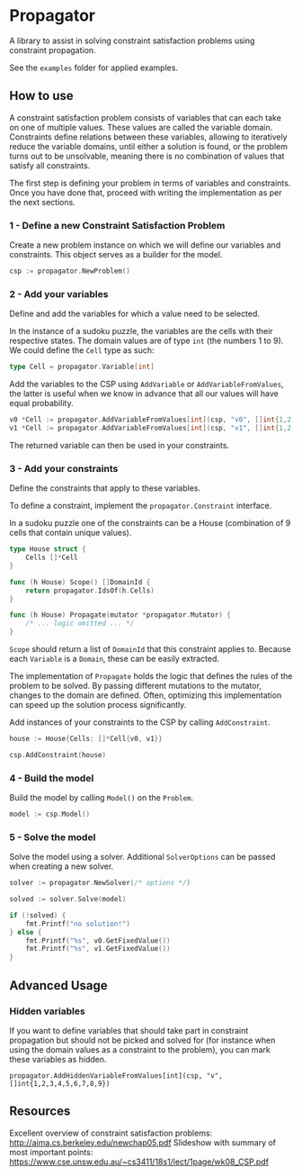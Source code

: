 # Propagator

A library to assist in solving constraint satisfaction problems using constraint propagation.

See the `examples` folder for applied examples.

## How to use

A constraint satisfaction problem consists of variables that can each take on one of multiple values.
These values are called the variable domain.
Constraints define relations between these variables, allowing to iteratively reduce the variable domains, until either a solution is found, or the problem turns out to be unsolvable, meaning there is no combination of values that satisfy all constraints.

The first step is defining your problem in terms of variables and constraints. Once you have done that, proceed with writing the implementation as per the next sections.

### 1 - Define a new Constraint Satisfaction Problem

Create a new problem instance on which we will define our variables and constraints. This object serves as a builder for the model.

```go
csp := propagator.NewProblem()
```

### 2 - Add your variables

Define and add the variables for which a value need to be selected.

In the instance of a sudoku puzzle, the variables are the cells with their respective states. The domain values are of type `int` (the numbers 1 to 9).
We could define the `Cell` type as such:
```go
type Cell = propagator.Variable[int]
```

Add the variables to the CSP using `AddVariable` or `AddVariableFromValues`, the latter is useful when we know in advance that all our values will have equal probability.
```go
v0 *Cell := propagator.AddVariableFromValues[int](csp, "v0", []int{1,2,3,4,5,6,7,8,9})
v1 *Cell := propagator.AddVariableFromValues[int](csp, "v1", []int{1,2,3,4,5,6,7,8,9})
```

The returned variable can then be used in your constraints.

### 3 - Add your constraints

Define the constraints that apply to these variables.

To define a constraint, implement the `propagator.Constraint` interface.

In a sudoku puzzle one of the constraints can be a House (combination of 9 cells that contain unique values).
```go
type House struct {
	Cells []*Cell
}

func (h House) Scope() []DomainId {
	return propagator.IdsOf(h.Cells)
}

func (h House) Propagate(mutator *propagator.Mutator) {
	/* ... logic omitted ... */
}
```
`Scope` should return a list of `DomainId` that this constraint applies to. Because each `Variable` is a `Domain`, these can be easily extracted.

The implementation of `Propagate` holds the logic that defines the rules of the problem to be solved.
By passing different mutations to the mutator, changes to the domain are defined.
Often, optimizing this implementation can speed up the solution process significantly.

Add instances of your constraints to the CSP by calling `AddConstraint`.
```go
house := House{Cells: []*Cell{v0, v1}}

csp.AddConstraint(house)
```

### 4 - Build the model

Build the model by calling `Model()` on the `Problem`.
```go
model := csp.Model()
```

### 5 - Solve the model

Solve the model using a solver. Additional `SolverOptions` can be passed when creating a new solver.
```go
solver := propagator.NewSolver(/* options */)

solved := solver.Solve(model)

if (!solved) {
    fmt.Printf("no solution!")
} else {
    fmt.Printf("%s", v0.GetFixedValue())
    fmt.Printf("%s", v1.GetFixedValue())
}
```

## Advanced Usage

### Hidden variables

If you want to define variables that should take part in constraint propagation but should not be picked and solved for (for instance when using the domain values as a constraint to the problem), you can mark these variables as hidden.

```
propagator.AddHiddenVariableFromValues[int](csp, "v", []int{1,2,3,4,5,6,7,8,9})
```


## Resources

Excellent overview of constraint satisfaction problems: http://aima.cs.berkeley.edu/newchap05.pdf
Slideshow with summary of most important points: https://www.cse.unsw.edu.au/~cs3411/18s1/lect/1page/wk08_CSP.pdf